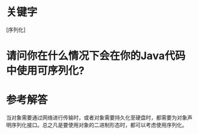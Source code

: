 # 关键字

\[序列化\]

# 请问你在什么情况下会在你的Java代码中使用可序列化?

# 参考解答

当对象需要通过网络进行传输时，或者对象需要持久化至硬盘时，都需要为对象声明序列化接口。总之凡是要使用对象的二进制形态时，都可以考虑使用序列化。

